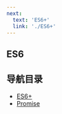 ```yaml
---
next:
  text: 'ES6+'
  link: './ES6+'
---
```

## ES6
## 导航目录
- [ES6+](./ES6+)
- [Promise](./Promise)